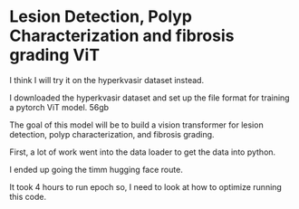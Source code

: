 # Lesion Detection, Polyp Characterization and fibrosis grading ViT
I think I will try it on the hyperkvasir dataset instead.

I downloaded the hyperkvasir dataset and set up the file format for training a pytorch ViT model. 56gb

The goal of this model will be to build a vision transformer for lesion detection, polyp characterization, and fibrosis grading.

First, a lot of work went into the data loader to get the data into python.  

I ended up going the timm hugging face route.

It took 4 hours to run epoch so, I need to look at how to optimize running this code.

